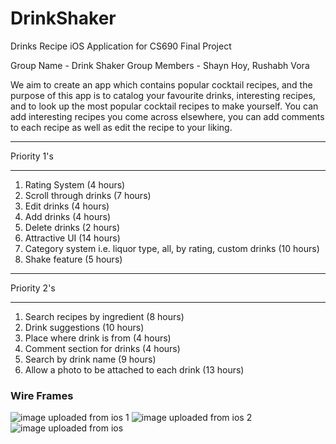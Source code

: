 # DrinkShaker
Drinks Recipe iOS Application for CS690 Final Project

Group Name - Drink Shaker
Group Members - Shayn Hoy, Rushabh Vora

We aim to create an app which contains popular cocktail recipes, and the purpose of this app is to catalog your favourite drinks, interesting recipes, and to look up the most popular cocktail recipes to make yourself. 
You can add interesting recipes you come across elsewhere, you can add comments to each recipe as well as edit the recipe to your liking.

************
Priority 1's
************
  1. Rating System (4 hours)
  2. Scroll through drinks (7 hours)
  3. Edit drinks (4 hours)
  4. Add drinks (4 hours)
  5. Delete drinks (2 hours)
  6. Attractive UI (14 hours)
  7. Category system i.e. liquor type, all, by rating, custom drinks (10 hours)
  8. Shake feature (5 hours)
  
  
************
Priority 2's
************
  1. Search recipes by ingredient (8 hours)
  2. Drink suggestions (10 hours)
  3. Place where drink is from (4 hours)
  4. Comment section for drinks (4 hours)
  5. Search by drink name (9 hours)
  6. Allow a photo to be attached to each drink (13 hours)
  

### Wire Frames

![image uploaded from ios 1](https://user-images.githubusercontent.com/21266455/38232862-71618e1a-36cd-11e8-8881-3fdb3beca924.jpg)
![image uploaded from ios 2](https://user-images.githubusercontent.com/21266455/38232890-9bff8b04-36cd-11e8-9ff0-1bb3976ec6d5.jpg)
![image uploaded from ios](https://user-images.githubusercontent.com/21266455/38232899-a45d65e6-36cd-11e8-8957-ad1e91f65bd4.jpg)